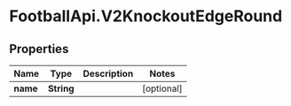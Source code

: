 # FootballApi.V2KnockoutEdgeRound

## Properties
Name | Type | Description | Notes
------------ | ------------- | ------------- | -------------
**name** | **String** |  | [optional] 
